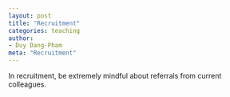 ```yaml
---
layout: post
title: "Recruitment"
categories: teaching
author:
- Duy Dang-Pham
meta: "Recruitment"
---
```


In recruitment, be extremely mindful about referrals from current colleagues. 